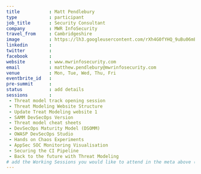 ```yaml
---
title           : Matt Pendlebury
type            : participant
job_title       : Security Consultant
company         : MWR InfoSecurity
travel_from     : Cambridgeshire
image           : https://lh3.googleusercontent.com/rXh4G0fYHQ_9uBu06mEXmuS58bKk0e3PaXMGIN0eOFTk3oEz6QlnTQfUfuaIcsNw6BG4F9eZf2RBygXmwM7X=w1920-h949
linkedin        :
twitter         :
facebook        :
website         : www.mwrinfosecurity.com
email           : matthew.pendlebury@mwrinfosecurity.com
venue           : Mon, Tue, Wed, Thu, Fri
eventbrite_id   :
pre-summit      :
status          : add details
sessions        :
 - Threat model track opening session
 - Threat Modeling Website Structure
 - Update Treat Modeling website 1
 - SAMM DevSecOps Version
 - Threat model cheat sheets
 - DevSecOps Maturity Model (DSOMM)
 - OWASP DevSecOps Studio
 - Hands on Chaos Experiments
 - AppSec SOC Monitoring Visualisation
 - Securing the CI Pipeline
 - Back to the future with Threat Modeling
# add the Working Sessions you would like to attend in the meta above (use the session's title) e.g. sessions (one per line): -Security Playbooks Diagrams -Hackathon Daily Sessions
---
```


<!-- put more details about participant here -->

